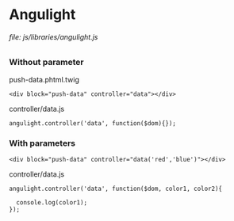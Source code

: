 # Angulight
     
###### file: js/libraries/angulight.js

### Without parameter

push-data.phtml.twig
~~~~
<div block="push-data" controller="data"></div>
~~~~
    
controller/data.js

~~~~
angulight.controller('data', function($dom){});
~~~~

### With parameters

~~~~
<div block="push-data" controller="data('red','blue')"></div>
~~~~
    
controller/data.js

~~~~
angulight.controller('data', function($dom, color1, color2){

  console.log(color1);
});
~~~~
